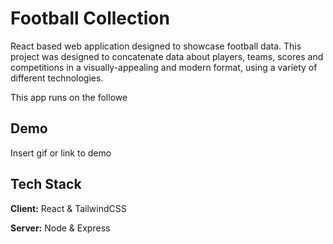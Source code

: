 
# Football Collection

React based web application designed to showcase football data. This project was designed to concatenate data about players, teams, scores and competitions in a visually-appealing and modern format, using a variety of different technologies.

This app runs on the followe


## Demo

Insert gif or link to demo


## Tech Stack

**Client:** React & TailwindCSS

**Server:** Node & Express

